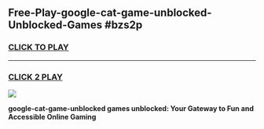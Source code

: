 
## Free-Play-google-cat-game-unblocked-Unblocked-Games #bzs2p
<h3>
<a href="https://news.freeplayer.one?title=google-cat-game-unblocked&ref=8M">CLICK TO PLAY</a></h3>
<hr>

<h3>
<a href="https://news.freeplayer.one?title=google-cat-game-unblocked&ref=8M">CLICK 2 PLAY</a>
  
</h3>

<a href="https://news.freeplayer.one?title=google-cat-game-unblocked&ref=8M"><img src="https://clearcache.store/games.png"></a>


**google-cat-game-unblocked games unblocked: Your Gateway to Fun and Accessible Online Gaming**
